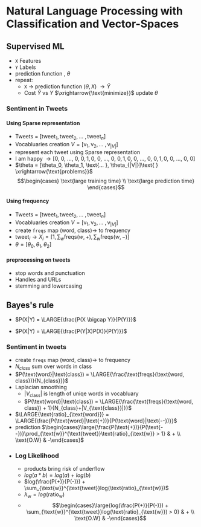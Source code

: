 # Natural Language Processing with Classification and Vector-Spaces

## Supervised ML

*   `X` Features
*   `Y` Labels
*   prediction function , $\theta$
*   repeat:
    *   `X` $\rightarrow$ prediction function ($\theta, X$) $\rightarrow \hat{Y}$ 
    *   Cost $\hat{Y}$ vs $Y$ $\xrightarrow{\text{minimize}}$ update $\theta$

### Sentiment in Tweets

#### Using Sparse representation
*   Tweets = $[\text{tweet}_1, \text{tweet}_2, \text{... }, \text{tweet}_n]$
*   Vocabluaries creation $V = [\text{v}_1, \text{v}_2, \text{... }, \text{v}_{|V|}]$
*   represent each tweet using $\text{Sparse representation}$
*   I am happy $\longrightarrow [\text{0, 0, ..., 0, 0},\text{1},\text{0, 0, ..., 0, 0},\text{1},\text{0, 0, ..., 0, 0},\text{1},\text{0, 0, ..., 0, 0}]$
*   $\theta = [\theta_0, \theta_1, \text{... }, \theta_{|V|}]\text{ } \xrightarrow{\text{problems}}$ $$\begin{cases} \text{large training time} \\ \text{large prediction time} \end{cases}$$
#### Using frequency
*   Tweets = $[\text{tweet}_1, \text{tweet}_2, \text{... }, \text{tweet}_n]$
*   Vocabluaries creation $V = [\text{v}_1, \text{v}_2, \text{... }, \text{v}_{|V|}]$
* create `freqs` map $(\text{word, class}) \longrightarrow$ to frequency
*   $\text{tweet}_{i} \longrightarrow X_i = [1, \sum_w \text{freqs}(w, +),  \sum_w \text{freqs}(w, -)]$
*   $\theta = [\theta_0, \theta_1, \theta_2]$

#### preprocessing on tweets
*   stop words and punctuation
*   Handles and URLs
*   stemming and lowercasing

## Bayes's rule
*   $P(X|Y) = \LARGE{\frac{P(X \bigcap Y)}{P(Y)}}$

*   $P(X|Y) = \LARGE{\frac{P(Y|X)P(X)}{P(Y)}}$

### Sentiment in tweets
*   create `freqs` map $(\text{word, class}) \longrightarrow$ to frequency
*   $N_{class}$ sum over words in class
*   $P(\text{word}|\text{class}) = \LARGE{\frac{\text{freqs}(\text{word, class})}{N_{class}}}$
*   Laplacian smoothing
    *   $|V_{\text{class}}|$ is length of uniqe words in vocabluary
    *   $P(\text{word}|\text{class}) = \LARGE{\frac{\text{freqs}(\text{word, class}) + 1}{N_{class}+|V_{\text{class}}|}}$ 
*   $\LARGE{\text{ratio}_{\text{word}}} = \LARGE{\frac{P(\text{word}|\text{+})}{P(\text{word}|\text{--})}}$
* prediction   $\begin{cases}\large{\frac{P(\text{+})}{P(\text{--})}\prod_{\text{w}}^{\text{tweet}}\text{ratio}_{\text{w}} > 1} & + \\  \text{O.W} & -\end{cases}$
*   ### Log Likelihood
    *   products bring risk of underflow
    *   $log(a*b) = log(a) \text{ + } log(b)$
    *   $log(\frac{P(+)}{P(-)}) + \sum_{\text{w}}^{\text{tweet}}log(\text{ratio}_{\text{w}})$
    *   $\lambda_{\text{w}} =  log(\text{ratio}_{\text{w}})$
    *   $$\begin{cases}\large{log(\frac{P(+)}{P(-)}) + \sum_{\text{w}}^{\text{tweet}}log(\text{ratio}_{\text{w}}) > 0} & + \\  \text{O.W} & -\end{cases}$$


